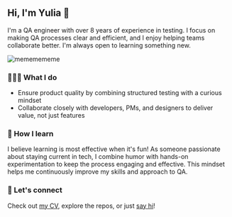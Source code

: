 ## Hi, I'm Yulia 👋

I'm a QA engineer with over 8 years of experience in testing. I focus on making QA processes clear and efficient, and I enjoy helping teams collaborate better. I'm always open to learning something new.

![mememememe](https://github.com/novikova-y/novikova-y/assets/13204038/db196163-f7c3-48a0-a70f-5a6c5bd5f9bf)

### 👩🏻‍💻 What I do
- Ensure product quality by combining structured testing with a curious mindset
- Collaborate closely with developers, PMs, and designers to deliver value, not just features

### 🧠 How I learn
I believe learning is most effective when it's fun! As someone passionate about staying current in tech, I combine humor with hands-on experimentation to keep the process engaging and effective. This mindset helps me continuously improve my skills and approach to QA.

### 🤝 Let's connect
Check out [my CV](https://github.com/user-attachments/files/19834062/Yulia.Novikova.CV.pdf), explore the repos, or just [say hi](https://www.linkedin.com/in/yulia-s-novikova/)!

